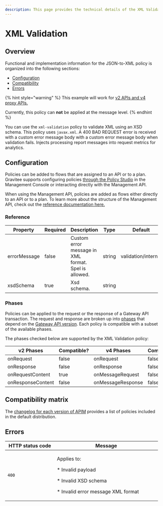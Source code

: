 ```yaml
---
description: This page provides the technical details of the XML Validation policy
---
```


# XML Validation

## Overview

Functional and implementation information for the JSON-to-XML policy is organized into the following sections:

* [Configuration](template-policy-rework-structure-38.md#configuration)
* [Compatibility](template-policy-rework-structure-38.md#compatibility-matrix)
* [Errors](template-policy-rework-structure-38.md#errors)

{% hint style="warning" %}
This example will work for [v2 APIs and v4 proxy APIs.](../../overview/gravitee-api-definitions-and-execution-engines.md)

Currently, this policy can **not** be applied at the message level.
{% endhint %}

You can use the `xml-validation` policy to validate XML using an XSD schema. This policy uses `javax.xml`. A 400 BAD REQUEST error is received with a custom error message body with a custom error message body when validation fails. Injects processing report messages into request metrics for analytics.

## Configuration

Policies can be added to flows that are assigned to an API or to a plan. Gravitee supports configuring policies [through the Policy Studio](../../guides/policy-design/) in the Management Console or interacting directly with the Management API.

When using the Management API, policies are added as flows either directly to an API or to a plan. To learn more about the structure of the Management API, check out the [reference documentation here.](../management-api-reference/)

### Reference

<table><thead><tr><th>Property</th><th data-type="checkbox">Required</th><th>Description</th><th>Type</th><th>Default</th></tr></thead><tbody><tr><td>errorMessage</td><td>false</td><td>Custom error message in XML format. Spel is allowed.</td><td>string</td><td>validation/internal</td></tr><tr><td>xsdSchema</td><td>true</td><td>Xsd schema.</td><td>string</td><td></td></tr></tbody></table>

### Phases

Policies can be applied to the request or the response of a Gateway API transaction. The request and response are broken up into [phases](broken-reference) that depend on the [Gateway API version](../../overview/gravitee-api-definitions-and-execution-engines.md). Each policy is compatible with a subset of the available phases.

The phases checked below are supported by the XML Validation policy:

<table data-full-width="false"><thead><tr><th width="209">v2 Phases</th><th width="139" data-type="checkbox">Compatible?</th><th width="188.41136671177264">v4 Phases</th><th data-type="checkbox">Compatible?</th></tr></thead><tbody><tr><td>onRequest</td><td>false</td><td>onRequest</td><td>false</td></tr><tr><td>onResponse</td><td>false</td><td>onResponse</td><td>false</td></tr><tr><td>onRequestContent</td><td>true</td><td>onMessageRequest</td><td>false</td></tr><tr><td>onResponseContent</td><td>false</td><td>onMessageResponse</td><td>false</td></tr></tbody></table>

## Compatibility matrix

The [changelog for each version of APIM](../../releases-and-changelog/changelog/) provides a list of policies included in the default distribution.&#x20;

## Errors

<table data-full-width="false"><thead><tr><th width="171">HTTP status code</th><th width="387">Message</th></tr></thead><tbody><tr><td><code>400</code></td><td><p>Applies to:</p><p>* Invalid payload</p><p>* Invalid XSD schema</p><p>* Invalid error message XML format</p></td></tr></tbody></table>
